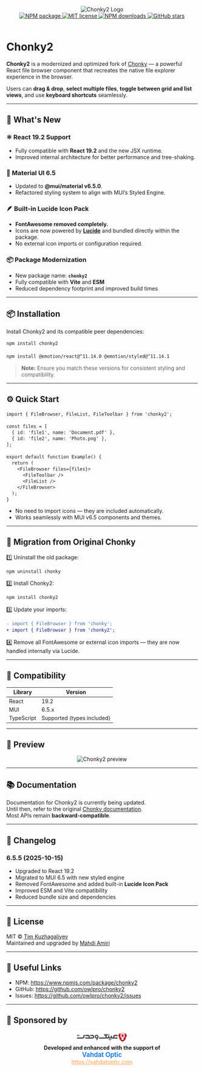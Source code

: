 <p align="center">
    <img src="https://chonky.io/chonky-logo-v2.png" alt="Chonky2 Logo" width="500" />
    <br />
    <a href="https://www.npmjs.com/package/chonky2">
        <img alt="NPM package" src="https://img.shields.io/npm/v/chonky2.svg?style=flat&colorB=ffac5c" />
    </a>
    <a href="https://tldrlegal.com/license/mit-license">
        <img alt="MIT license" src="https://img.shields.io/npm/l/chonky2?style=flat&colorB=dcd67a" />
    </a>
    <a href="https://www.npmjs.com/package/chonky2">
        <img alt="NPM downloads" src="https://img.shields.io/npm/dt/chonky2?style=flat&colorB=aef498" />
    </a>
    <a href="https://github.com/owlpro/chonky2">
        <img alt="GitHub stars" src="https://img.shields.io/github/stars/owlpro/chonky2?style=flat&colorB=50f4cc" />
    </a>
    <br /><br />
</p>

# Chonky2

**Chonky2** is a modernized and optimized fork of [Chonky](https://github.com/TimboKZ/Chonky) —
a powerful React file browser component that recreates the native file explorer experience in the browser.

Users can **drag & drop**, **select multiple files**, **toggle between grid and list views**, and use **keyboard shortcuts** seamlessly.

---

## 🚀 What's New

### ⚛️ React 19.2 Support
- Fully compatible with **React 19.2** and the new JSX runtime.
- Improved internal architecture for better performance and tree-shaking.

### 🎨 Material UI 6.5
- Updated to **@mui/material v6.5.0**.
- Refactored styling system to align with MUI’s Styled Engine.

### 🪶 Built-in Lucide Icon Pack
- **FontAwesome removed completely.**
- Icons are now powered by **[Lucide](https://lucide.dev/)** and bundled directly within the package.
- No external icon imports or configuration required.

### 📦 Package Modernization
- New package name: **`chonky2`**
- Fully compatible with **Vite** and **ESM**
- Reduced dependency footprint and improved build times

---

## 📦 Installation

Install Chonky2 and its compatible peer dependencies:

```bash
npm install chonky2

npm install @emotion/react@^11.14.0 @emotion/styled@^11.14.1             @mui/icons-material@^6.5.0 @mui/material@^6.5.0             @mui/styled-engine-sc@^6.4.9 styled-components@^6.1.14
```

> **Note:** Ensure you match these versions for consistent styling and compatibility.

---

## ⚙️ Quick Start

```tsx
import { FileBrowser, FileList, FileToolbar } from 'chonky2';

const files = [
  { id: 'file1', name: 'Document.pdf' },
  { id: 'file2', name: 'Photo.png' },
];

export default function Example() {
  return (
    <FileBrowser files={files}>
      <FileToolbar />
      <FileList />
    </FileBrowser>
  );
}
```

- No need to import icons — they are included automatically.  
- Works seamlessly with MUI v6.5 components and themes.

---

## 🔁 Migration from Original Chonky

1️⃣ Uninstall the old package:
```bash
npm uninstall chonky
```

2️⃣ Install Chonky2:
```bash
npm install chonky2
```

3️⃣ Update your imports:
```diff
- import { FileBrowser } from 'chonky';
+ import { FileBrowser } from 'chonky2';
```

4️⃣ Remove all FontAwesome or external icon imports — they are now handled internally via Lucide.

---

## 🧩 Compatibility

| Library | Version |
|----------|----------|
| React | 19.2 |
| MUI | 6.5.x |
| TypeScript | Supported (types included) |

---

## 📸 Preview

<p align="center">
  <img src="https://chonky.io/chonky-v2-preview.gif" alt="Chonky2 preview" />
</p>

---

## 📚 Documentation

Documentation for Chonky2 is currently being updated.  
Until then, refer to the original [Chonky documentation](https://chonky.io/).  
Most APIs remain **backward-compatible**.

---

## 📝 Changelog

### 6.5.5 (2025-10-15)
- Upgraded to React 19.2
- Migrated to MUI 6.5 with new styled engine
- Removed FontAwesome and added built-in **Lucide Icon Pack**
- Improved ESM and Vite compatibility
- Reduced bundle size and dependencies

---

## 🧾 License

MIT © [Tim Kuzhagaliyev](https://github.com/TimboKZ)  
Maintained and upgraded by [Mahdi Amiri](https://github.com/owlpro)

---

## 🔗 Useful Links

- NPM: https://www.npmjs.com/package/chonky2  
- GitHub: https://github.com/owlpro/chonky2  
- Issues: https://github.com/owlpro/chonky2/issues

---

## 💎 Sponsored by

<p align="center">
  <a href="https://vahdatoptic.com" target="_blank" style="text-decoration:none;">
    <img style="background-color: #fff;border-radius: 8px;" src="./images/logo-vahdat.svg" alt="Vahdat Optic Logo" width="160" /><br/>
    <b>Developed and enhanced with the support of</b><br/>
    <span style="font-size:1.2em; font-weight:600; color:#0073e6;">Vahdat Optic</span><br/>
    <a href="https://vahdatoptic.com" target="_blank" style="color:#ffac5c; font-weight:500;">https://vahdatoptic.com</a>
  </a>
</p>